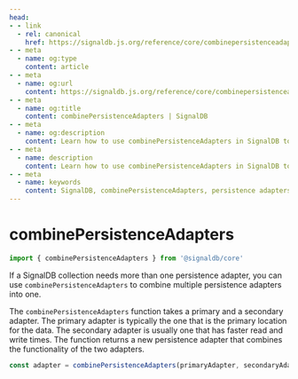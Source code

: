 ```yaml
---
head:
- - link
  - rel: canonical
    href: https://signaldb.js.org/reference/core/combinepersistenceadapters/
- - meta
  - name: og:type
    content: article
- - meta
  - name: og:url
    content: https://signaldb.js.org/reference/core/combinepersistenceadapters/
- - meta
  - name: og:title
    content: combinePersistenceAdapters | SignalDB
- - meta
  - name: og:description
    content: Learn how to use combinePersistenceAdapters in SignalDB to merge multiple persistence adapters for enhanced flexibility and performance.
- - meta
  - name: description
    content: Learn how to use combinePersistenceAdapters in SignalDB to merge multiple persistence adapters for enhanced flexibility and performance.
- - meta
  - name: keywords
    content: SignalDB, combinePersistenceAdapters, persistence adapters, data management, primary adapter, secondary adapter, TypeScript, JavaScript, data storage
---
```

# combinePersistenceAdapters

```ts
import { combinePersistenceAdapters } from '@signaldb/core'
```

If a SignalDB collection needs more than one persistence adapter, you can use `combinePersistenceAdapters` to combine multiple persistence adapters into one.

The `combinePersistenceAdapters` function takes a primary and a secondary adapter.
The primary adapter is typically the one that is the primary location for the data. The secondary adapter is usually one that has faster read and write times.
The function returns a new persistence adapter that combines the functionality of the two adapters.

```ts
const adapter = combinePersistenceAdapters(primaryAdapter, secondaryAdapter)
```
